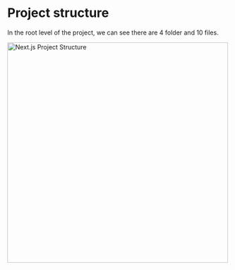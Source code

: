 # Project structure

In the root level of the project, we can see there are 4 folder and 10 files.

<image src="./src/assets/Project-structure.jpg" alt="Next.js Project Structure" width="500"/>
